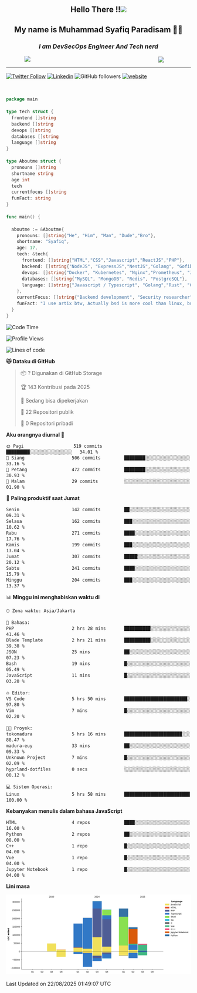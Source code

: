 <h2 align="center">

Hello There !!<img src="https://media.giphy.com/media/12oufCB0MyZ1Go/giphy.gif" width="50"></h2>

<h2 align="center">My name is Muhammad Syafiq Paradisam 👋👋</h2>

<h3 align="center"><em>I am DevSecOps Engineer And Tech nerd
</em></h3>

<img align="left" style="margin-left: 50px" src="https://static.zerochan.net/Alina.Clover.1024.4345060.webp" width="315"/>

<img align="center" style="margin-left: 50px" src="https://i.pinimg.com/736x/69/82/aa/6982aafd816ea48f48d0639c7797915c.jpg" width=250/>

<hr/>

[![Twitter Follow](https://img.shields.io/twitter/follow/misteranmol?label=Follow)](https://x.com/FikkzOutfit)
[![Linkedin](https://img.shields.io/badge/-syafiq-blue?style=square&logo=Linkedin&logoColor=white&link=https://www.linkedin.com/in/syafiq-paradisam/)](https://id.linkedin.com/in/syafiq-paradisam-b72749258)
![GitHub followers](https://img.shields.io/github/followers/syafiqparadisam?label=Follower&style=social)
[![website](https://img.shields.io/badge/Website-46a2f1.svg?&style=flat-square&logo=Google-Chrome&logoColor=white&link=https://anmolsingh.me/)](https://syafiq-paradisam.my.id)

<br/>

```go
package main

type tech struct {
  frontend []string
  backend []string
  devops []string
  databases []string
  language []string
}

type Aboutme struct {
  pronouns []string
  shortname string
  age int
  tech
  currentfocus []string
  funFact: string
}

func main() {

  aboutme := &Aboutme{
    pronouns: []string{"He", "Him", "Man", "Dude","Bro"},
    shortname: "Syafiq",
    age: 17,
    tech: &tech{
      frontend: []string{"HTML","CSS","Javascript","ReactJS","PHP"},
      backend: []string{"NodeJS", "ExpressJS","NestJS","Golang", "Gofiber", "Actixweb", "PHP", "Laravel", "Flask"},
      devops: []string{"Docker", "Kubernetes", "Nginx","Prometheus", "Jaeger", "Grafana", "Linux", "CI / CD"},
      databases: []string{"MySQL", "MongoDB", "Redis", "PostgreSQL"},
      language: []string{"Javascript / Typescript", "Golang","Rust", "C", "PHP","C++"}
    },
    currentFocus: []string{"Backend development", "Security researcher", "Blue team security","DevSecOps engineer"},
    funFact: "I use artix btw, Actually bsd is more cool than linux, but i can't use it because software issue, I am weaboo but not too much"
  }
}

```

<!--START_SECTION:waka-->
![Code Time](http://img.shields.io/badge/Code%20Time-415%20hrs%2035%20mins-blue)

![Profile Views](http://img.shields.io/badge/Profil%20dilihat-9-blue)

![Lines of code](https://img.shields.io/badge/Sejak%20Hello%20World%20aku%20telah%20menulis-1.4%20million%20baris%20kode-blue)

**🐱 Dataku di GitHub** 

> 📦 ? Digunakan di GitHub Storage 
 > 
> 🏆 143 Kontribusi pada 2025
 > 
> 💼 Sedang bisa dipekerjakan
 > 
> 📜 22 Repositori publik 
 > 
> 🔑 0 Repositori pribadi 
 > 
**Aku orangnya diurnal 🐤** 

```text
🌞 Pagi                   519 commits         █████████░░░░░░░░░░░░░░░░   34.01 % 
🌆 Siang                  506 commits         ████████░░░░░░░░░░░░░░░░░   33.16 % 
🌃 Petang                 472 commits         ████████░░░░░░░░░░░░░░░░░   30.93 % 
🌙 Malam                  29 commits          ░░░░░░░░░░░░░░░░░░░░░░░░░   01.90 % 
```
📅 **Paling produktif saat Jumat** 

```text
Senin                    142 commits         ██░░░░░░░░░░░░░░░░░░░░░░░   09.31 % 
Selasa                   162 commits         ███░░░░░░░░░░░░░░░░░░░░░░   10.62 % 
Rabu                     271 commits         ████░░░░░░░░░░░░░░░░░░░░░   17.76 % 
Kamis                    199 commits         ███░░░░░░░░░░░░░░░░░░░░░░   13.04 % 
Jumat                    307 commits         █████░░░░░░░░░░░░░░░░░░░░   20.12 % 
Sabtu                    241 commits         ████░░░░░░░░░░░░░░░░░░░░░   15.79 % 
Minggu                   204 commits         ███░░░░░░░░░░░░░░░░░░░░░░   13.37 % 
```


📊 **Minggu ini menghabiskan waktu di** 

```text
🕑︎ Zona waktu: Asia/Jakarta

💬 Bahasa: 
PHP                      2 hrs 28 mins       ██████████░░░░░░░░░░░░░░░   41.46 % 
Blade Template           2 hrs 21 mins       ██████████░░░░░░░░░░░░░░░   39.38 % 
JSON                     25 mins             ██░░░░░░░░░░░░░░░░░░░░░░░   07.23 % 
Bash                     19 mins             █░░░░░░░░░░░░░░░░░░░░░░░░   05.49 % 
JavaScript               11 mins             █░░░░░░░░░░░░░░░░░░░░░░░░   03.20 % 

🔥 Editor: 
VS Code                  5 hrs 50 mins       ████████████████████████░   97.80 % 
Vim                      7 mins              █░░░░░░░░░░░░░░░░░░░░░░░░   02.20 % 

🐱‍💻 Proyek: 
tokomadura               5 hrs 16 mins       ██████████████████████░░░   88.47 % 
madura-euy               33 mins             ██░░░░░░░░░░░░░░░░░░░░░░░   09.33 % 
Unknown Project          7 mins              █░░░░░░░░░░░░░░░░░░░░░░░░   02.09 % 
hyprland-dotfiles        0 secs              ░░░░░░░░░░░░░░░░░░░░░░░░░   00.12 % 

💻 Sistem Operasi: 
Linux                    5 hrs 58 mins       █████████████████████████   100.00 % 
```

**Kebanyakan menulis dalam bahasa JavaScript** 

```text
HTML                     4 repos             ████░░░░░░░░░░░░░░░░░░░░░   16.00 % 
Python                   2 repos             ██░░░░░░░░░░░░░░░░░░░░░░░   08.00 % 
C++                      1 repo              █░░░░░░░░░░░░░░░░░░░░░░░░   04.00 % 
Vue                      1 repo              █░░░░░░░░░░░░░░░░░░░░░░░░   04.00 % 
Jupyter Notebook         1 repo              █░░░░░░░░░░░░░░░░░░░░░░░░   04.00 % 
```



**Lini masa**

![Lines of Code chart](https://raw.githubusercontent.com/syafiqparadisam/syafiqparadisam/master/assets/bar_graph.png)


 Last Updated on 22/08/2025 01:49:07 UTC
<!--END_SECTION:waka-->
